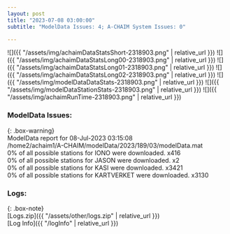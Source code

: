 ```yaml
---
layout: post
title: "2023-07-08 03:00:00"
subtitle: "ModelData Issues: 4; A-CHAIM System Issues: 0"

---
```


![]({{ "/assets/img/achaimDataStatsShort-2318903.png" | relative_url }})
![]({{ "/assets/img/achaimDataStatsLong00-2318903.png" | relative_url }})
![]({{ "/assets/img/achaimDataStatsLong01-2318903.png" | relative_url }})
![]({{ "/assets/img/achaimDataStatsLong02-2318903.png" | relative_url }})
![]({{ "/assets/img/modelDataDataStats-2318903.png" | relative_url }})
![]({{ "/assets/img/modelDataStationStats-2318903.png" | relative_url }})
![]({{ "/assets/img/achaimRunTime-2318903.png" | relative_url }})


### ModelData Issues:  
  
{: .box-warning}  
 ModelData report for 08-Jul-2023 03:15:08   
 /home2/achaim1/A-CHAIM/modelData/2023/189/03/modelData.mat   
 0% of all possible stations for IONO were downloaded. x416   
 0% of all possible stations for JASON were downloaded. x2   
 0% of all possible stations for KASI were downloaded. x3421   
 0% of all possible stations for KARTVERKET were downloaded. x3130   
  


### Logs:  
  
{: .box-note}  
[Logs.zip]({{ "/assets/other/logs.zip" | relative_url }})  
[Log Info]({{ "/logInfo" | relative_url }})  
